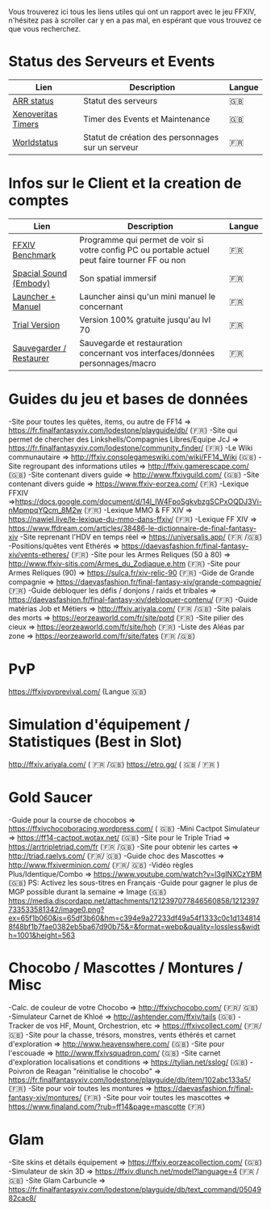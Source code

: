 Vous trouverez ici tous les liens utiles qui ont un rapport avec le jeu FFXIV, n'hésitez pas à scroller car y en a pas mal, en espérant que vous trouvez ce que vous recherchez.

# Status des Serveurs et Events

| Lien                                                                     | Description                                       | Langue |
| ------------------------------------------------------------------------ | ------------------------------------------------- | ------ |
| [ARR status](https://arrstatus.com)                                      | Statut des serveurs                               | 🇬🇧   |
| [Xenoveritas Timers](http://www.xenoveritas.org/static/ffxiv/timer.html) | Timer des Events et Maintenance                   | 🇬🇧   |
| [Worldstatus](https://fr.finalfantasyxiv.com/lodestone/worldstatus/)     | Statut de création des personnages sur un serveur | 🇫🇷   |

# Infos sur le Client et la creation de comptes

| Lien                                                                                                                                                                                            | Description                                                                                     | Langue |
| ----------------------------------------------------------------------------------------------------------------------------------------------------------------------------------------------- | ----------------------------------------------------------------------------------------------- | ------ |
| [FFXIV Benchmark](https://fr.finalfantasyxiv.com/benchmark/)                                                                                                                                    | Programme qui permet de voir si votre config PC ou portable actuel peut faire tourner FF ou non | 🇫🇷   |
| [Spacial Sound (Embody)](https://embody.co/pages/ffxiv?currency=EUR)                                                                                                                            | Son spatial immersif                                                                            | 🇫🇷   |
| [Launcher + Manuel](https://www.finalfantasyxiv.com/playersdownload/fr/)                                                                                                                        | Launcher ainsi qu'un mini manuel le concernant                                                  | 🇫🇷   |
| [Trial Version](https://freetrial.finalfantasyxiv.com/download/?platform=win&lng=fr-fr&rgn=eu)                                                                                                  | Version 100% gratuite jusqu'au lvl 70                                                           | 🇫🇷   |
| [Sauvegarder / Restaurer](https://fr.finalfantasyxiv.com/lodestone/topics/detail/ed34535aa77b61e4989cc42a8982d59b87bf9d10?fbclid=IwAR3FrMPCP9Yof4Vgm4yxFaYg7voPGg5S6o_OFDMWjtQomYzeF9VkRUvijHI) | Sauvegarde et restauration concernant vos interfaces/données personnages/macro                  | 🇫🇷   |

# Guides du jeu et bases de données

-Site pour toutes les quêtes, items, ou autre de FF14 => https://fr.finalfantasyxiv.com/lodestone/playguide/db/ (🇫🇷)
-Site qui permet de chercher des Linkshells/Compagnies Libres/Equipe JcJ => https://fr.finalfantasyxiv.com/lodestone/community_finder/ (🇫🇷)
-Le Wiki communautaire => http://ffxiv.consolegameswiki.com/wiki/FF14_Wiki (🇬🇧)
-Site regroupant des informations utiles => http://ffxiv.gamerescape.com/ (🇬🇧)
-Site contenant divers guide => http://www.ffxivguild.com/ (🇬🇧)
-Site contenant divers guide => https://www.ffxiv-eorzea.com/ (🇫🇷)
-Lexique FFXIV =>https://docs.google.com/document/d/14l_IW4FpoSgkvbzgSCPxOQDJ3Vi-nMpmpqYQcm_8M2w (🇫🇷)
-Lexique MMO & FF XIV => https://nawiel.live/le-lexique-du-mmo-dans-ffxiv/ (🇫🇷)
-Lexique FF XIV => https://www.ffdream.com/articles/38486-le-dictionnaire-de-final-fantasy-xiv
-Site reprenant l'HDV en temps réel => https://universalis.app/ (🇫🇷 /🇬🇧)
-Positions/quêtes vent Ethérés => https://daevasfashion.fr/final-fantasy-xiv/vents-etheres/ (🇫🇷)
-Site pour les Armes Reliques (50 à 80) => http://www.ffxiv-sitis.com/Armes_du_Zodiaque.e.htm (🇫🇷)
-Site pour Armes Reliques (90) => https://sulca.fr/xiv-relic-90 (🇫🇷)
-Gide de Grande compagnie => https://daevasfashion.fr/final-fantasy-xiv/grande-compagnie/ (🇫🇷)
-Guide débloquer les défis / donjons / raids et tribales => https://daevasfashion.fr/final-fantasy-xiv/debloquer-contenu/ (🇫🇷)
-Guide matérias Job et Métiers => http://ffxiv.ariyala.com/ (🇫🇷 /🇬🇧)
-Site palais des morts => https://eorzeaworld.com/fr/site/potd (🇫🇷)
-Site pilier des cieux => https://eorzeaworld.com/fr/site/hoh (🇫🇷)
-Liste des Aléas par zone => https://eorzeaworld.com/fr/site/fates (🇫🇷 /🇬🇧)

# PvP

https://ffxivpvprevival.com/ (Langue 🇬🇧)

# Simulation d'équipement / Statistiques (Best in Slot)

http://ffxiv.ariyala.com/ ( 🇫🇷 /🇬🇧)
https://etro.gg/ ( 🇬🇧 / 🇫🇷 )

# Gold Saucer

-Guide pour la course de chocobos => https://ffxivchocoboracing.wordpress.com/ ( 🇬🇧)
-Mini Cactpot Simulateur => https://ff14-cactpot.wotax.net/ (🇬🇧)
-Site pour le Triple Triad => https://arrtripletriad.com/fr (🇫🇷 /🇬🇧)
-Site pour obtenir les cartes => http://triad.raelys.com/ (🇫🇷/ 🇬🇧)
-Guide choc des Mascottes => http://www.ffxiverminion.com/ (🇫🇷/ 🇬🇧)
-Vidéo règles Plus/Identique/Combo => https://www.youtube.com/watch?v=l3gINXCzYBM (🇬🇧) PS: Activez les sous-titres en Français
-Guide pour gagner le plus de MGP possible durant la semaine  => Image (🇬🇧)
https://media.discordapp.net/attachments/1212397077846560858/1212397733533581342/image0.png?ex=65f1b060&is=65df3b60&hm=c394e9a27233df49a54f1333c0c1d1348148f48bf1b7fae0382eb5ba67d90b75&=&format=webp&quality=lossless&width=1001&height=563

# Chocobo / Mascottes / Montures / Misc

-Calc. de couleur de votre Chocobo => http://ffxivchocobo.com/ (🇫🇷/ 🇬🇧)
-Simulateur Carnet de Khloé => http://ashtender.com/ffxiv/tails (🇬🇧)
-Tracker de vos HF, Mount, Orchestrion, etc => https://ffxivcollect.com/ (🇫🇷/ 🇬🇧)
-Site pour la chasse, trésors, monstres, vents éthérés et carnet d'exploration => http://www.heavenswhere.com/ (🇬🇧)
-Site pour l'escouade => http://www.ffxivsquadron.com/ (🇬🇧)
-Site carnet d'exploration localisations et conditions => https://tylian.net/sslog/ (🇬🇧)
-Poivron de Reagan "réinitialise le chocobo" => https://fr.finalfantasyxiv.com/lodestone/playguide/db/item/102abc133a5/ (🇫🇷)
-Site pour voir toutes les montures => https://daevasfashion.fr/final-fantasy-xiv/montures/ (🇫🇷)
-Site pour voir toutes les mascottes => https://www.finaland.com/?rub=ff14&page=mascotte (🇫🇷)

# Glam

-Site skins et détails équipement => https://ffxiv.eorzeacollection.com/ (🇬🇧)
-Simulateur de skin 3D => https://ffxiv.dlunch.net/model?language=4 (🇫🇷 / 🇬🇧)
-Site Glam Carbuncle => https://fr.finalfantasyxiv.com/lodestone/playguide/db/text_command/0504982cac8/
